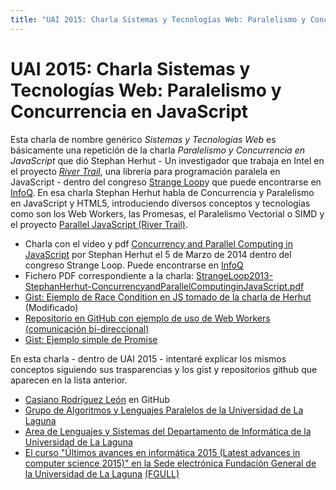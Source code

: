 ```yaml
---
title: "UAI 2015: Charla Sistemas y Tecnologías Web: Paralelismo y Concurrencia en JavaScript"
---
```


UAI 2015: Charla Sistemas y Tecnologías Web: Paralelismo y Concurrencia en JavaScript
=====================================================================================

Esta charla de nombre genérico *Sistemas y Tecnologías Web* es
básicamente una repetición de la charla *Paralelismo y Concurrencia en
JavaScript* que dió Stephan Herhut - Un investigador que trabaja en
Intel en el proyecto *[River
Trail](https://en.wikipedia.org/wiki/River_Trail_(JavaScript_engine))*,
una librería para programación paralela en JavaScript - dentro del
congreso [Strange Loop](https://thestrangeloop.com/)y que puede
encontrarse en [InfoQ](http://www.infoq.com/). En esa charla Stephan
Herhut habla de Concurrencia y Paralelismo en JavaScript y HTML5,
introduciendo diversos conceptos y tecnologías como son los Web Workers,
las Promesas, el Paralelismo Vectorial o SIMD y el proyecto [Parallel
JavaScript (River Trail)](https://github.com/IntelLabs/RiverTrail/wiki).

-   Charla con el vídeo y pdf [Concurrency and Parallel Computing in
    JavaScript](http://www.infoq.com/presentations/javascript-concurrency-parallelism)
    por Stephan Herhut el 5 de Marzo de 2014 dentro del congreso Strange
    Loop. Puede encontrarse en [InfoQ](http://www.infoq.com/)
-   Fichero PDF correspondiente a la charla:
    [StrangeLoop2013-StephanHerhut-ConcurrencyandParallelComputinginJavaScript.pdf](StrangeLoop2013-StephanHerhut-ConcurrencyandParallelComputinginJavaScript.pdf)
-   [Gist: Ejemplo de Race Condition en JS tomado de la charla de
    Herhut](https://gist.github.com/crguezl/43107f45bc0c1ec7626c)
    (Modificado)
-   [Repositorio en GitHub con ejemplo de uso de Web Workers
    (comunicación
    bi-direccional)](https://github.com/SYTW/simple-web-worker)
-   [Gist: Ejemplo simple de
    Promise](https://gist.github.com/crguezl/d65fe06f11619994d1c1)

En esta charla - dentro de UAI 2015 - intentaré explicar los mismos
conceptos siguiendo sus trasparencias y los gist y repositorios github
que aparecen en la lista anterior.

-   [Casiano Rodríguez León](https://github.com/crguezl) en GitHub
-   [Grupo de Algoritmos y Lenguajes Paralelos de la Universidad de La
    Laguna](http://pal.ull.es/)
-   [Area de Lenguajes y Sistemas del Departamento de Informática de la
    Universidad de La
    Laguna](https://www.ull.es/departamentos/ingenieria-informatica-sistemas/)
-   [El curso "Últimos avances en informática 2015 (Latest advances in
    computer science 2015)" en la Sede electrónica Fundación General de
    la Universidad de La
    Laguna](https://sede.fg.ull.es/es/curso/detalle/a15030448/ultimos-avances-en-informatica-2015-latest-advances-in-computer-science-2015)
    [(FGULL)](https://sede.fg.ull.es/)

